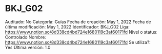 # BKJ_G02

Auditado: No
Categoría: Guías
Fecha de creación: May 1, 2022
Fecha de última modificación: May 1, 2022
Identificador: BKJ_G02
Liga: https://www.notion.so/8d338cd4bd724e1680119c3af60171fd 
Nivel o status: Controlado
Nombre: https://www.notion.so/8d338cd4bd724e1680119c3af60171fd 
Se utiliza?: Yes
Última versión: 1.0